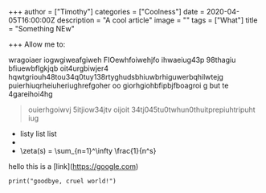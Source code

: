 +++
author = ["Timothy"]
categories = ["Coolness"]
date = 2020-04-05T16:00:00Z
description = "A cool article"
image = ""
tags = ["What"]
title = "Something NEw"

+++
Allow me to:

wragoiaer iogwgiweafgiweh FIOewhfoiwehjfo ihwaeiug43p 98thagiu bfiuewbflgkjqb oit4urgbiwjer4 hqwtgriouh48tou34q0tuy138rtyghudsbhiuwbrhiguwerbqhilwtejg puierhiuqrheiuheriughrefgoher oo giorhgiohbfipbjfboagroi g but te 4gareihoi4hg

> ouierhgoiwvj 5itjiow34jtv oijoit 34tj045tu0twhun0thuitprepiuhtripuht iug

* listy list list
* 
* \\zeta(s) = \\sum_{n=1}^\\infty \\frac{1}{n^s}

hello this is a \[link\](https://google.com)

    print("goodbye, cruel world!")